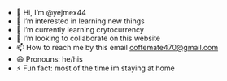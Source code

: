 - 👋 Hi, I’m @yejmex44
- 👀 I’m interested in learning new things
- 🌱 I’m currently learning crytocurrency
- 💞️ I’m looking to collaborate on this website
- 📫 How to reach me by this email coffemate470@gmail.com
- 😄 Pronouns: he/his
- ⚡ Fun fact: most of the time im staying at home

<!---
yejmex44/yejmex44 is a ✨ special ✨ repository because its `README.md` (this file) appears on your GitHub profile.
You can click the Preview link to take a look at your changes.
--->
